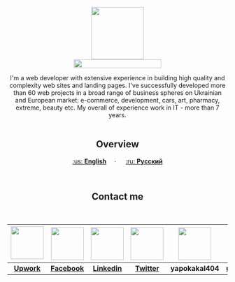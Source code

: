 <p align="center">
  <a href="https://kpolosin.github.io/">
    <img src="https://kpolosin.github.io/dist/images/small-logo.svg" width=120 height=120>
    <br>
    <img src="https://kpolosin.github.io/dist/images/name-logo.svg" width=200 height=20>
  </a>


<p align="center">
    I'm a web developer with extensive experience in building high quality and complexity web sites and landing pages. I've successfully developed more than 60 web projects in a broad range of business spheres on Ukrainian and European market: e-commerce, development, cars, art, pharmacy, extreme, beauty etc.
    My overall of experience work in IT - more than 7 years.
    <br><br>
    <h2 align="center"><strong>Overview</strong></h2>
  </p>
</p>

<p align="center">
    <a href="https://kpolosin.github.io">:us: <b>English</b></a>&emsp; &middot; &emsp;
    <a href="https://kpolosin.github.io/rus/index.html">:ru: <b>Русский</b></a>
</p>
<br>

<h2 align="center"><strong>Contact me</strong></h2>
<br>

| &#847;&#847;&#847;&#847;<a href="https://www.upwork.com/o/profiles/users/_~013f4766f5942a8a0c/"><img src="https://kpolosin.github.io/dist/images/Upwork.svg" width=75 height=75></a> | <a href="https://www.facebook.com/kostya.polosin/"><img src="https://kpolosin.github.io/dist/images/Facebook.svg" width=75 height=75></a> | <a href="https://www.linkedin.com/in/konstantinpolosin/"><img src="https://kpolosin.github.io/dist/images/LinkedIn.svg" width=75 height=75></a> | <a href="https://twitter.com/PKostya404"><img src="https://kpolosin.github.io/dist/images/Twitter.svg" width=75 height=75></a> | <img src="https://kpolosin.github.io/dist/images/Skype.svg" width=75 height=75> | <a href="mailto:user0403@gmail.com"><img src="https://kpolosin.github.io/dist/images/Gmail.svg" width=75 height=75></a> |
| :---: | :---: | :---: | :---: | :---: | :---: |
| <a href="https://www.upwork.com/o/profiles/users/_~013f4766f5942a8a0c/"><b>Upwork</b></a> | <a href="https://www.facebook.com/kostya.polosin/"><b>Facebook</b></a> | <a href="https://www.linkedin.com/in/konstantinpolosin/"><b>Linkedin</b></a> | <a href="https://twitter.com/PKostya404"><b>Twitter</b></a> | <b>yapokakal404</b> | <a href="mailto:user0403@gmail.com"><b>user0403@gmail.com</b></a> |

